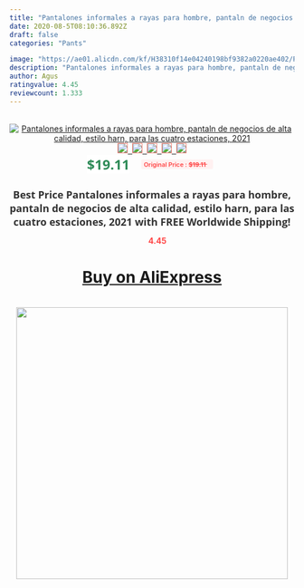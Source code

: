 ```yaml
---
title: "Pantalones informales a rayas para hombre, pantaln de negocios de alta calidad, estilo harn, para las cuatro estaciones, 2021"
date: 2020-08-5T08:10:36.892Z
draft: false
categories: "Pants"

image: "https://ae01.alicdn.com/kf/H38310f14e04240198bf9382a0220ae402/Pantalones-informales-a-rayas-para-hombre-pantaln-de-negocios-de-alta-calidad-estilo-harn-para-las.jpg"
description: "Pantalones informales a rayas para hombre, pantaln de negocios de alta calidad, estilo harn, para las cuatro estaciones, 2021"
author: Agus
ratingvalue: 4.45
reviewcount: 1.333
---
```

<br>
<div style="text-align: center;">
<a href="https://s.click.aliexpress.com/e/_9GqrQd" target="_blank" rel="nofollow noopener noreferrer"><img alt="Pantalones informales a rayas para hombre, pantaln de negocios de alta calidad, estilo harn, para las cuatro estaciones, 2021" class="magnifier-image" src="https://ae01.alicdn.com/kf/H38310f14e04240198bf9382a0220ae402/Pantalones-informales-a-rayas-para-hombre-pantaln-de-negocios-de-alta-calidad-estilo-harn-para-las.jpg_640x640.jpg">
<br>
<img style="border:1px solid salmon" src="https://ae01.alicdn.com/kf/H38310f14e04240198bf9382a0220ae402/Pantalones-informales-a-rayas-para-hombre-pantaln-de-negocios-de-alta-calidad-estilo-harn-para-las.jpg_120x120.jpg">&nbsp;&nbsp;<img style="border:1px solid salmon" src="https://ae01.alicdn.com/kf/Ha954a1cee92f4243bc95e0ae52f48d32P/Pantalones-informales-a-rayas-para-hombre-pantaln-de-negocios-de-alta-calidad-estilo-harn-para-las.jpg_120x120.jpg">&nbsp;&nbsp;<img style="border:1px solid salmon" src="https://ae01.alicdn.com/kf/H448bae2a0a784ec190156fa684373de9x/Pantalones-informales-a-rayas-para-hombre-pantaln-de-negocios-de-alta-calidad-estilo-harn-para-las.jpg_120x120.jpg">&nbsp;&nbsp;<img style="border:1px solid salmon" src="https://ae01.alicdn.com/kf/Hf56d0017cb0842a5b7e874e470d83c98M/Pantalones-informales-a-rayas-para-hombre-pantaln-de-negocios-de-alta-calidad-estilo-harn-para-las.jpg_120x120.jpg">&nbsp;&nbsp;<img style="border:1px solid salmon" src="https://ae01.alicdn.com/kf/H4c3a3983bd0f4200bf3145be880ed752k/Pantalones-informales-a-rayas-para-hombre-pantaln-de-negocios-de-alta-calidad-estilo-harn-para-las.jpg_120x120.jpg"></a></div><br0>
<div style="text-align: center;"><span style="background-color: white; border: 0px; box-sizing: border-box; color: seagreen; display: inline-block; font-family: &quot;open sans&quot; , &quot;arial&quot; , &quot;helvetica&quot; , sans-serif , &quot;heiti&quot;; font-size: 24px; font-stretch: inherit; font-weight: 700; line-height: inherit; margin: 0px 10px 0px 0px; padding: 0px; vertical-align: middle;">$19.11 </span>
<span style="background: rgb(255 , 241 , 241); border-radius: 3px; border: 0px; box-sizing: border-box; color: #ff4747; display: inline-block; font-family: inherit; font-size: 12px; font-stretch: inherit; font-style: inherit; font-variant: inherit; font-weight: 600; line-height: inherit; margin: 0px; padding: 2px 5px; transform: scale(0.9); vertical-align: middle;">Original Price : <b style="text-decoration: line-through;">$19.11 </b> &nbsp;&nbsp;</span></div>
<h1 style="color: #333333; display: inline-block; font-family: &quot;open sans&quot; , &quot;arial&quot; , &quot;helvetica&quot; , sans-serif , &quot;heiti&quot;; font-size: 18px; font-stretch: inherit; font-weight: 700; text-align: center;">Best Price Pantalones informales a rayas para hombre, pantaln de negocios de alta calidad, estilo harn, para las cuatro estaciones, 2021 with FREE Worldwide Shipping!</h1>
<div style="color: #ff4747; text-align: center;">
<img src="https://4.bp.blogspot.com/-M0ZcTcb-5uY/XleCXlxnR4I/AAAAAAAAAEc/OrjgMkXV1oMQFaCRZj5HQwOCBcu3w1FegCPcBGAYYCw/s1600/star.png" style="height: 15px;">&nbsp;<b>4.45</b></div>
<div class="button_cont" align="center"><a class="buynow_a" href="https://s.click.aliexpress.com/e/_9GqrQd" target="_blank" rel="nofollow noopener noreferrer"><H1>Buy on AliExpress</H1></a></div><br>
<div class="separator" style="clear: both; text-align: center;">
<img src="https://lh3.googleusercontent.com/-pTy5HemUv9M/XlePHvY0dAI/AAAAAAAAAE4/0nX5iRUoIWY8eMW9Dpxeirr157OZliDIgCLcBGAsYHQ/s1600/badge.gif" width="480">
</div>
